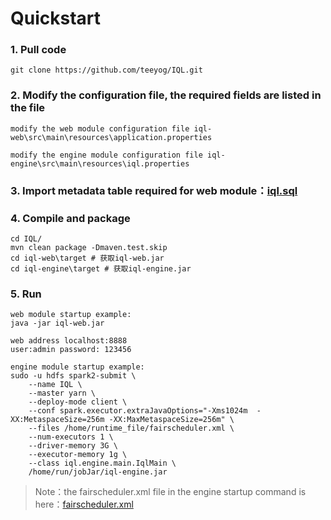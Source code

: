 # Quickstart

### 1. Pull code
```
git clone https://github.com/teeyog/IQL.git
```
### 2. Modify the configuration file, the required fields are listed in the file
```
modify the web module configuration file iql-web\src\main\resources\application.properties

modify the engine module configuration file iql-engine\src\main\resources\iql.properties
```
### 3. Import metadata table required for web module：[iql.sql](https://github.com/teeyog/IQL/blob/master/docs/file/iql.sql)

### 4. Compile and package
```
cd IQL/
mvn clean package -Dmaven.test.skip
cd iql-web\target # 获取iql-web.jar
cd iql-engine\target # 获取iql-engine.jar
```

### 5. Run
```
web module startup example: 
java -jar iql-web.jar

web address localhost:8888
user:admin password: 123456

engine module startup example:
sudo -u hdfs spark2-submit \
	--name IQL \
	--master yarn \
	--deploy-mode client \
	--conf spark.executor.extraJavaOptions="-Xms1024m  -XX:MetaspaceSize=256m -XX:MaxMetaspaceSize=256m" \
	--files /home/runtime_file/fairscheduler.xml \
	--num-executors 1 \
	--driver-memory 3G \ 
	--executor-memory 1g \   
	--class iql.engine.main.IqlMain \
	/home/run/jobJar/iql-engine.jar
```

> Note：the fairscheduler.xml file in the engine startup command is here：[fairscheduler.xml](https://github.com/teeyog/IQL/blob/master/docs/file/fairscheduler.xml)

